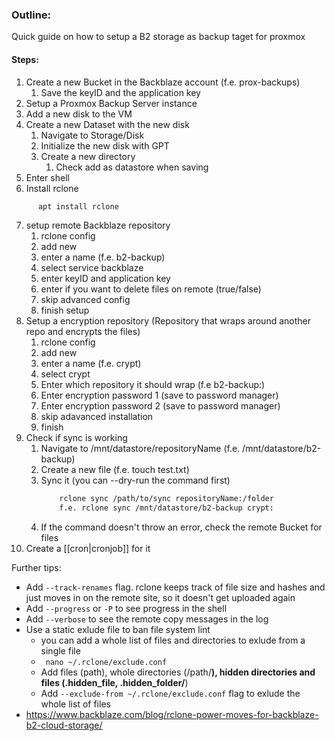 ### Outline:
Quick guide on how to setup a B2 storage as backup taget for proxmox

#### Steps:
1. Create a new Bucket in the Backblaze account (f.e. prox-backups)
	1. Save the keyID and the application key
2. Setup a Proxmox Backup Server instance
3. Add a new disk to the VM
4. Create a new Dataset with the new disk 
	1. Navigate to Storage/Disk
	2. Initialize the new disk with GPT
	3. Create a new directory
		1. Check add as datastore when saving
5. Enter shell
6. Install rclone
 ```bash 
	   apt install rclone
```

7. setup remote Backblaze repository
	1. rclone config
	2. add new
	3. enter a name (f.e. b2-backup)
	4. select service backblaze
	5. enter keyID and application key
	6. enter if you want to delete files on remote (true/false)
	7. skip advanced config
	8. finish setup
8. Setup a encryption repository (Repository that wraps around another repo and encrypts the files)
	1. rclone config
	2. add new
	3. enter a name (f.e. crypt)
	4. select crypt
	5. Enter which repository it should wrap (f.e b2-backup:)
	6. Enter encryption password 1 (save to password manager)
	7. Enter encryption password 2 (save to password manager)
	8. skip adavanced installation
	9. finish
9. Check if sync is working
	1. Navigate to /mnt/datastore/repositoryName (f.e. /mnt/datastore/b2-backup)
	2. Create a new file (f.e. touch test.txt)
	3. Sync it (you can --dry-run the command first)
        ```bash
            rclone sync /path/to/sync repositoryName:/folder
            f.e. rclone sync /mnt/datastore/b2-backup crypt: 
         ```
    4. If the command doesn't throw an error, check the remote Bucket for files 
10. Create a [[cron|cronjob]] for it


Further tips:
- Add ```--track-renames``` flag. rclone keeps track of file size and hashes and just moves in on the remote site, so it doesn't get uploaded again
- Add ```--progress``` or ```-P``` to see progress in the shell
- Add ```--verbose``` to see the remote copy messages in the log
- Use a static exlude file to ban file system lint
	- you can add a whole list of files and directories to exlude from a single file
	- ``` nano ~/.rclone/exclude.conf```
	- Add files (path), whole directories (/path/**), hidden directories and files (.hidden_file, .hidden_folder/**)
	- Add ```--exclude-from ~/.rclone/exclude.conf``` flag to exlude the whole list of files
- https://www.backblaze.com/blog/rclone-power-moves-for-backblaze-b2-cloud-storage/